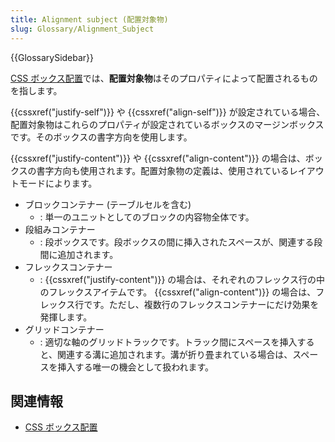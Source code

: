 ```yaml
---
title: Alignment subject (配置対象物)
slug: Glossary/Alignment_Subject
---
```


{{GlossarySidebar}}

[CSS ボックス配置](/ja/docs/Web/CSS/CSS_Box_Alignment)では、**配置対象物**はそのプロパティによって配置されるものを指します。

{{cssxref("justify-self")}} や {{cssxref("align-self")}} が設定されている場合、配置対象物はこれらのプロパティが設定されているボックスのマージンボックスです。そのボックスの書字方向を使用します。

{{cssxref("justify-content")}} や {{cssxref("align-content")}} の場合は、ボックスの書字方向も使用されます。配置対象物の定義は、使用されているレイアウトモードによります。

- ブロックコンテナー (テーブルセルを含む)
  - : 単一のユニットとしてのブロックの内容物全体です。
- 段組みコンテナー
  - : 段ボックスです。段ボックスの間に挿入されたスペースが、関連する段間に追加されます。
- フレックスコンテナー
  - : {{cssxref("justify-content")}} の場合は、それぞれのフレックス行の中のフレックスアイテムです。
    {{cssxref("align-content")}} の場合は、フレックス行です。ただし、複数行のフレックスコンテナーにだけ効果を発揮します。
- グリッドコンテナー
  - : 適切な軸のグリッドトラックです。トラック間にスペースを挿入すると、関連する溝に追加されます。溝が折り畳まれている場合は、スペースを挿入する唯一の機会として扱われます。

## 関連情報

- [CSS ボックス配置](/ja/docs/Web/CSS/CSS_Box_Alignment)
